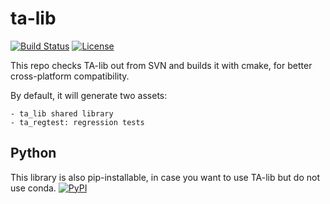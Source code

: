 # ta-lib
[![Build Status](https://github.com/timkpaine/ta-lib/workflows/Build%20Status/badge.svg?branch=main)](https://github.com/timkpaine/ta-lib/actions?query=workflow%3A%22Build+Status%22)
[![License](https://img.shields.io/badge/License-BSD--3-green)](https://github.com/timkpaine/ta-lib/)

This repo checks TA-lib out from SVN and builds it with cmake, for better cross-platform compatibility.

By default, it will generate two assets:

    - ta_lib shared library
    - ta_regtest: regression tests

## Python
This library is also pip-installable, in case you want to use TA-lib but do not use conda.
[![PyPI](https://img.shields.io/pypi/v/libta_lib.svg)](https://pypi.python.org/pypi/libta_lib/)




